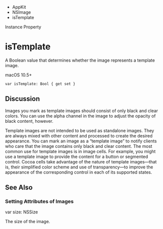 

- AppKit
- NSImage
-  isTemplate 

Instance Property

# isTemplate

A Boolean value that determines whether the image represents a template image.

macOS 10.5+

``` source
var isTemplate: Bool { get set }
```

## Discussion

Images you mark as template images should consist of only black and clear colors. You can use the alpha channel in the image to adjust the opacity of black content, however.

Template images are not intended to be used as standalone images. They are always mixed with other content and processed to create the desired appearance. You can mark an image as a “template image” to notify clients who care that the image contains only black and clear content. The most common use for template images is in image cells. For example, you might use a template image to provide the content for a button or segmented control. Cocoa cells take advantage of the nature of template images—that is, their simplified color scheme and use of transparency—to improve the appearance of the corresponding control in each of its supported states.

## See Also

### Setting Attributes of Images

var size: NSSize

The size of the image.

